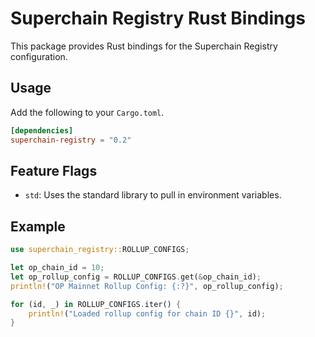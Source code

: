 # Superchain Registry Rust Bindings

This package provides Rust bindings for the Superchain Registry configuration.

## Usage

Add the following to your `Cargo.toml`.

```toml
[dependencies]
superchain-registry = "0.2"
```

## Feature Flags

- `std`: Uses the standard library to pull in environment variables.

## Example

```rust
use superchain_registry::ROLLUP_CONFIGS;

let op_chain_id = 10;
let op_rollup_config = ROLLUP_CONFIGS.get(&op_chain_id);
println!("OP Mainnet Rollup Config: {:?}", op_rollup_config);

for (id, _) in ROLLUP_CONFIGS.iter() {
    println!("Loaded rollup config for chain ID {}", id);
}
```
